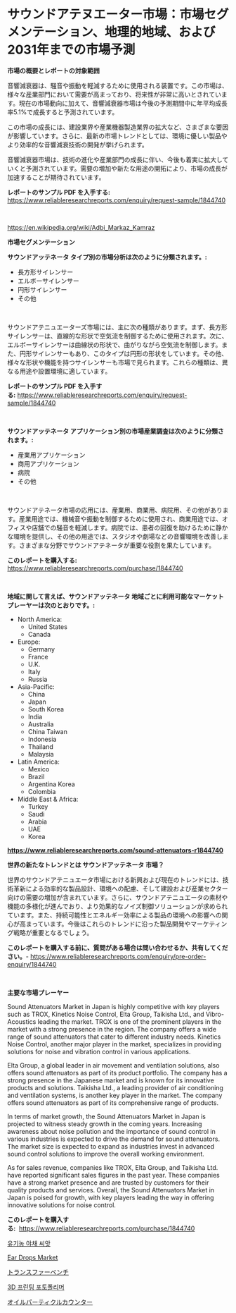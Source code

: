 <p><h1>サウンドアテヌエーター市場：市場セグメンテーション、地理的地域、および2031年までの市場予測</h1></p><p><strong>市場の概要とレポートの対象範囲</strong></p>
<p><p>音響減衰器は、騒音や振動を軽減するために使用される装置です。この市場は、様々な産業部門において需要が高まっており、将来性が非常に高いとされています。現在の市場動向に加えて、音響減衰器市場は今後の予測期間中に年平均成長率5.1%で成長すると予測されています。</p><p>この市場の成長には、建設業界や産業機器製造業界の拡大など、さまざまな要因が影響しています。さらに、最新の市場トレンドとしては、環境に優しい製品やより効率的な音響減衰技術の開発が挙げられます。</p><p>音響減衰器市場は、技術の進化や産業部門の成長に伴い、今後も着実に拡大していくと予測されています。需要の増加や新たな用途の開拓により、市場の成長が加速することが期待されています。</p></p>
<p><strong>レポートのサンプル PDF を入手する:</strong> <a href="https://www.reliableresearchreports.com/enquiry/request-sample/1844740">https://www.reliableresearchreports.com/enquiry/request-sample/1844740</a></p>
<p>&nbsp;</p>
<p><a href="https://en.wikipedia.org/wiki/Adbi_Markaz_Kamraz">https://en.wikipedia.org/wiki/Adbi_Markaz_Kamraz</a></p>
<p><strong>市場セグメンテーション</strong></p>
<p><strong>サウンドアッテネータ タイプ別の市場分析は次のように分類されます。:</strong></p>
<p><ul><li>長方形サイレンサー</li><li>エルボーサイレンサー</li><li>円形サイレンサー</li><li>その他</li></ul></p>
<p>&nbsp;</p>
<p><p>サウンドアテニュエーターズ市場には、主に次の種類があります。まず、長方形サイレンサーは、直線的な形状で空気流を制御するために使用されます。次に、エルボーサイレンサーは曲線状の形状で、曲がりながら空気流を制御します。また、円形サイレンサーもあり、このタイプは円形の形状をしています。その他、様々な形状や機能を持つサイレンサーも市場で見られます。これらの種類は、異なる用途や設置環境に適しています。</p></p>
<p><strong>レポートのサンプル PDF を入手する:</strong>&nbsp;<a href="https://www.reliableresearchreports.com/enquiry/request-sample/1844740">https://www.reliableresearchreports.com/enquiry/request-sample/1844740</a></p>
<p>&nbsp;</p>
<p><strong> サウンドアッテネータ アプリケーション別の市場産業調査は次のように分類されます。:</strong></p>
<p><ul><li>産業用アプリケーション</li><li>商用アプリケーション</li><li>病院</li><li>その他</li></ul></p>
<p>&nbsp;</p>
<p><p>サウンドアテネータ市場の応用には、産業用、商業用、病院用、その他があります。産業用途では、機械音や振動を制御するために使用され、商業用途では、オフィスや店舗での騒音を軽減します。病院では、患者の回復を助けるために静かな環境を提供し、その他の用途では、スタジオや劇場などの音響環境を改善します。さまざまな分野でサウンドアテネータが重要な役割を果たしています。</p></p>
<p><strong>このレポートを購入する:</strong>&nbsp; <a href="https://www.reliableresearchreports.com/purchase/1844740">https://www.reliableresearchreports.com/purchase/1844740</a></p>
<p>&nbsp;</p>
<p><strong>地域に関して言えば、サウンドアッテネータ 地域ごとに利用可能なマーケットプレーヤーは次のとおりです。:</strong></p>
<p><ul>
    <li>
        North America:
        <ul>
            <li>United States</li>
            <li>Canada</li>
        </ul>
    </li>
    <li>
        Europe:
        <ul>
            <li>Germany</li>
            <li>France</li>
            <li>U.K.</li>
            <li>Italy</li>
            <li>Russia</li>
        </ul>
    </li>
    <li>
        Asia-Pacific:
        <ul>
            <li>China</li>
            <li>Japan</li>
            <li>South Korea</li>
            <li>India</li>
            <li>Australia</li>
            <li>China Taiwan</li>
            <li>Indonesia</li>
            <li>Thailand</li>
            <li>Malaysia</li>
        </ul>
    </li>
    <li>
        Latin America:
        <ul>
            <li>Mexico</li>
            <li>Brazil</li>
            <li>Argentina Korea</li>
            <li>Colombia</li>
        </ul>
    </li>
    <li>
        Middle East & Africa:
        <ul>
            <li>Turkey</li>
            <li>Saudi</li>
            <li>Arabia</li>
            <li>UAE</li>
            <li>Korea</li>
        </ul>
    </li>
    </ul></p>
<p><strong><a href="https://www.reliableresearchreports.com/sound-attenuators-r1844740">https://www.reliableresearchreports.com/sound-attenuators-r1844740</a></strong>&nbsp;</p>
<p><strong>世界の新たなトレンドとは サウンドアッテネータ 市場？</strong></p>
<p><p>世界のサウンドアテニュエータ市場における新興および現在のトレンドには、技術革新による効率的な製品設計、環境への配慮、そして建設および産業セクター向けの需要の増加が含まれています。さらに、サウンドアテニュエータの素材や機能の多様化が進んでおり、より効果的なノイズ制御ソリューションが求められています。また、持続可能性とエネルギー効率による製品の環境への影響への関心が高まっています。今後はこれらのトレンドに沿った製品開発やマーケティング戦略が重要となるでしょう。</p></p>
<p><strong>このレポートを購入する前に、質問がある場合は問い合わせるか、共有してください。</strong>- <a href="https://www.reliableresearchreports.com/enquiry/pre-order-enquiry/1844740">https://www.reliableresearchreports.com/enquiry/pre-order-enquiry/1844740</a></p>
<p>&nbsp;</p>
<p><strong>主要な市場プレーヤー</strong></p>
<p><p>Sound Attenuators Market in Japan is highly competitive with key players such as TROX, Kinetics Noise Control, Elta Group, Taikisha Ltd., and Vibro-Acoustics leading the market. TROX is one of the prominent players in the market with a strong presence in the region. The company offers a wide range of sound attenuators that cater to different industry needs. Kinetics Noise Control, another major player in the market, specializes in providing solutions for noise and vibration control in various applications.</p><p>Elta Group, a global leader in air movement and ventilation solutions, also offers sound attenuators as part of its product portfolio. The company has a strong presence in the Japanese market and is known for its innovative products and solutions. Taikisha Ltd., a leading provider of air conditioning and ventilation systems, is another key player in the market. The company offers sound attenuators as part of its comprehensive range of products.</p><p>In terms of market growth, the Sound Attenuators Market in Japan is projected to witness steady growth in the coming years. Increasing awareness about noise pollution and the importance of sound control in various industries is expected to drive the demand for sound attenuators. The market size is expected to expand as industries invest in advanced sound control solutions to improve the overall working environment.</p><p>As for sales revenue, companies like TROX, Elta Group, and Taikisha Ltd. have reported significant sales figures in the past year. These companies have a strong market presence and are trusted by customers for their quality products and services. Overall, the Sound Attenuators Market in Japan is poised for growth, with key players leading the way in offering innovative solutions for noise control.</p></p>
<p><strong>このレポートを購入する:</strong>&nbsp;&nbsp;<a href="https://www.reliableresearchreports.com/purchase/1844740">https://www.reliableresearchreports.com/purchase/1844740</a></p>
<p><p><a href="https://github.com/LuckeyCorbin/Market-Research-Report-List-1/blob/main/88406871290.md">유기농 야채 씨앗</a></p><p><a href="https://github.com/vanielleho/Market-Research-Report-List-1/blob/main/ear-drops-market.md">Ear Drops Market</a></p><p><a href="https://github.com/RandallRunte2023/Market-Research-Report-List-2/blob/main/6221500185946.md">トランスファーベンチ</a></p><p><a href="https://github.com/shampaakter36/Market-Research-Report-List-1/blob/main/36361401289.md">3D 프린팅 포토폴리머</a></p><p><a href="https://github.com/DanykaKilback/Market-Research-Report-List-2/blob/main/2856526185947.md">オイルパーティクルカウンター</a></p></p>